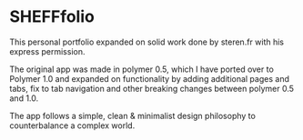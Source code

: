 # SHEFFfolio

This personal portfolio expanded on solid work done by steren.fr with his express permission.

The original app was made in polymer 0.5, which I have ported over to Polymer 1.0 and expanded on functionality by adding additional pages and tabs, fix to tab navigation and other breaking changes between polymer 0.5 and 1.0.

The app follows a simple, clean & minimalist design philosophy to counterbalance a complex world.
